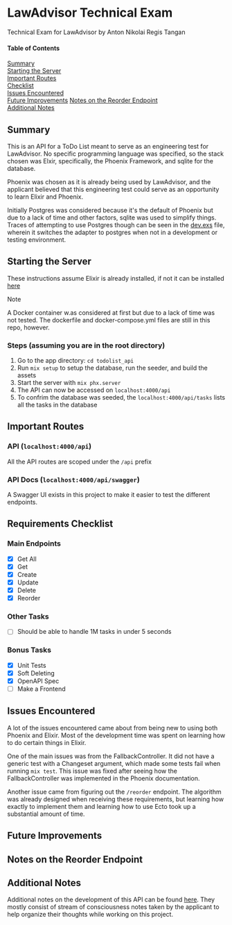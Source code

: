 # LawAdvisor Technical Exam
Technical Exam for LawAdvisor by Anton Nikolai Regis Tangan

#### Table of Contents  
[Summary](#summary)  
[Starting the Server](#starting-the-server)  
[Important Routes](#important-routes)  
[Checklist](#checklist)  
[Issues Encountered](#issues-encountered)  
[Future Improvements](#future-improvements)
[Notes on the Reorder Endpoint](#notes-on-the-reorder-endpoint)  
[Additional Notes](#additional-notes)


## Summary
This is an API for a ToDo List meant to serve as an engineering test for LawAdvisor.
No specific programming language was specified, so the stack chosen was Elxir, specifically, the Phoenix Framework, and sqlite for the database. 

Phoenix was chosen as it is already being used by LawAdvisor, and the applicant believed that this engineering test could serve as an opportunity to learn Elixir and Phoenix.

Initially Postgres was considered because it's the default of Phoenix but due to a lack of time and other factors, sqlite was used to simplify things. Traces of attempting to use Postgres though can be seen in the [dev.exs](todolist_api/config/dev.exs) file, wherein it switches the adapter to postgres when not in a development or testing environment.

## Starting the Server
These instructions assume Elixir is already installed, if not it can be installed [here](https://elixir-lang.org/install.html)


> [!NOTE]
> A Docker container w.as considered at first but due to a lack of time was not tested. The dockerfile and docker-compose.yml files are still in this repo, however.

### Steps (assuming you are in the root directory)
1. Go to the app directory: `cd todolist_api`
2. Run `mix setup` to setup the database, run the seeder, and build the assets
3. Start the server with `mix phx.server`
4. The API can now be accessed on `localhost:4000/api`
5. To confrim the database was seeded, the `localhost:4000/api/tasks` lists all the tasks in the database

## Important Routes

### API (`localhost:4000/api`)
All the API routes are scoped under the `/api` prefix

### API Docs (`localhost:4000/api/swagger`)
A Swagger UI exists in this project to make it easier to test the different endpoints.

## Requirements Checklist
### Main Endpoints
- [x] Get All
- [x] Get
- [x] Create
- [x] Update
- [x] Delete
- [x] Reorder

### Other Tasks
- [ ] Should be able to handle 1M tasks in under 5 seconds

### Bonus Tasks
- [x] Unit Tests
- [x] Soft Deleting
- [x] OpenAPI Spec
- [ ] Make a Frontend

## Issues Encountered
A lot of the issues encountered came about from being new to using both Phoenix and Elixir. Most of the development time was spent on learning how to do certain things in Elixir.

One of the main issues was from the FallbackController. It did not have a generic test with a Changeset argument, which made some tests fail when running `mix test`.
This issue was fixed after seeing how the FallbackController was implemented in the Phoenix documentation.

Another issue came from figuring out the `/reorder` endpoint. The algorithm was already designed when receiving these requirements, but learning how exactly to implement them and learning how to use Ecto took up a substantial amount of time.

## Future Improvements


## Notes on the Reorder Endpoint

## Additional Notes
Additional notes on the development of this API can be found [here](todolist_api/priv/static/personal_notes.md).
They mostly consist of stream of consciousness notes taken by the applicant to help organize their thoughts while working on this project.